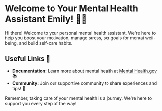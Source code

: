 # Welcome to Your Mental Health Assistant Emily! 🧠💪

Hi there! Welcome to your personal mental health assistant. We're here to help you boost your motivation, manage stress, set goals for mental well-being, and build self-care habits.

## Useful Links 🔗

- **Documentation:** Learn more about mental health at [Mental Health.gov](https://www.mentalhealth.gov/) 📚
- **Community:** Join our supportive community to share experiences and tips! 💬

Remember, taking care of your mental health is a journey. We're here to support you every step of the way!